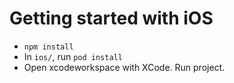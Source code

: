 # Getting started with iOS
- `npm install`
- In `ios/`, run `pod install`
- Open xcodeworkspace with XCode.  Run project.